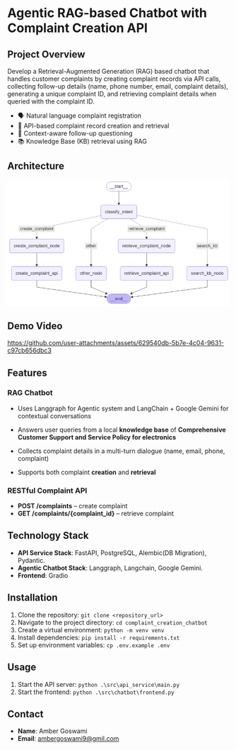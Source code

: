# Agentic RAG-based Chatbot with Complaint Creation API

## Project Overview

Develop a Retrieval-Augmented Generation (RAG) based chatbot that handles customer
complaints by creating complaint records via API calls, collecting follow-up details (name,
phone number, email, complaint details), generating a unique complaint ID, and retrieving
complaint details when queried with the complaint ID.
- 🗣️ Natural language complaint registration
- 🔗 API-based complaint record creation and retrieval
- 🧠 Context-aware follow-up questioning
- 📚 Knowledge Base (KB) retrieval using RAG

## Architecture
![alt text](chatbot_graph.png)

## Demo Video
https://github.com/user-attachments/assets/629540db-5b7e-4c04-9631-c97cb656dbc3



## Features

### RAG Chatbot
- Uses Langgraph for Agentic system and LangChain + Google Gemini for contextual conversations
- Answers user queries from a local **knowledge base** of **Comprehensive Customer Support and Service Policy for electronics**

- Collects complaint details in a multi-turn dialogue (name, email, phone, complaint)
- Supports both complaint **creation** and **retrieval**

### RESTful Complaint API
- **POST /complaints** – create complaint
- **GET /complaints/{complaint_id}** – retrieve complaint

## Technology Stack

- **API Service Stack**: FastAPI, PostgreSQL, Alembic(DB Migration), Pydantic.
- **Agentic Chatbot Stack**: Langgraph, Langchain, Google Gemini. 
- **Frontend**: Gradio


## Installation

1. Clone the repository: ```git clone <repository_url>```
2. Navigate to the project directory: ```cd complaint_creation_chatbot```
3. Create a virtual environment: ```python -m venv venv```
4. Install dependencies: ```pip install -r requirements.txt```
4. Set up environment variables: ```cp .env.example .env```


## Usage
1. Start the API server: ```python .\src\api_service\main.py ```
2. Start the frontend: ```python .\src\chatbot\frontend.py```

## Contact

- **Name**: Amber Goswami
- **Email**: ambergoswami9@gmil.com
